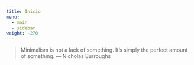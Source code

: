```yaml
---
title: Inicio
menu:
  - main
  - sidebar
weight: -270
---
```

> Minimalism is not a lack of something. It’s simply the perfect amount of something.
> — Nicholas Burroughs
